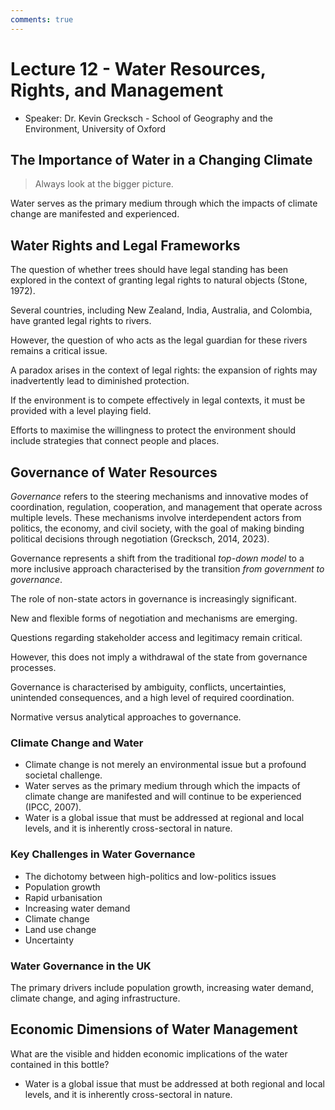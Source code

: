 ```yaml
---
comments: true
---
```


# Lecture 12 - Water Resources, Rights, and Management

- Speaker: Dr. Kevin Grecksch - School of Geography and the Environment, University of Oxford

## The Importance of Water in a Changing Climate

> Always look at the bigger picture.

Water serves as the primary medium through which the impacts of climate change are manifested and experienced.

## Water Rights and Legal Frameworks

The question of whether trees should have legal standing has been explored in the context of granting legal rights to natural objects (Stone, 1972).

Several countries, including New Zealand, India, Australia, and Colombia, have granted legal rights to rivers.

However, the question of who acts as the legal guardian for these rivers remains a critical issue.

A paradox arises in the context of legal rights: the expansion of rights may inadvertently lead to diminished protection.

If the environment is to compete effectively in legal contexts, it must be provided with a level playing field.

Efforts to maximise the willingness to protect the environment should include strategies that connect people and places.

## Governance of Water Resources

*Governance* refers to the steering mechanisms and innovative modes of coordination, regulation, cooperation, and management that operate across multiple levels. These mechanisms involve interdependent actors from politics, the economy, and civil society, with the goal of making binding political decisions through negotiation (Grecksch, 2014, 2023).

Governance represents a shift from the traditional *top-down model* to a more inclusive approach characterised by the transition *from government to governance*.

The role of non-state actors in governance is increasingly significant.

New and flexible forms of negotiation and mechanisms are emerging.

Questions regarding stakeholder access and legitimacy remain critical.

However, this does not imply a withdrawal of the state from governance processes.

Governance is characterised by ambiguity, conflicts, uncertainties, unintended consequences, and a high level of required coordination.

Normative versus analytical approaches to governance.

### Climate Change and Water

- Climate change is not merely an environmental issue but a profound societal challenge.
- Water serves as the primary medium through which the impacts of climate change are manifested and will continue to be experienced (IPCC, 2007).
- Water is a global issue that must be addressed at regional and local levels, and it is inherently cross-sectoral in nature.

### Key Challenges in Water Governance

- The dichotomy between high-politics and low-politics issues
- Population growth
- Rapid urbanisation
- Increasing water demand
- Climate change
- Land use change
- Uncertainty

### Water Governance in the UK

The primary drivers include population growth, increasing water demand, climate change, and aging infrastructure.

## Economic Dimensions of Water Management

What are the visible and hidden economic implications of the water contained in this bottle?

- Water is a global issue that must be addressed at both regional and local levels, and it is inherently cross-sectoral in nature.
